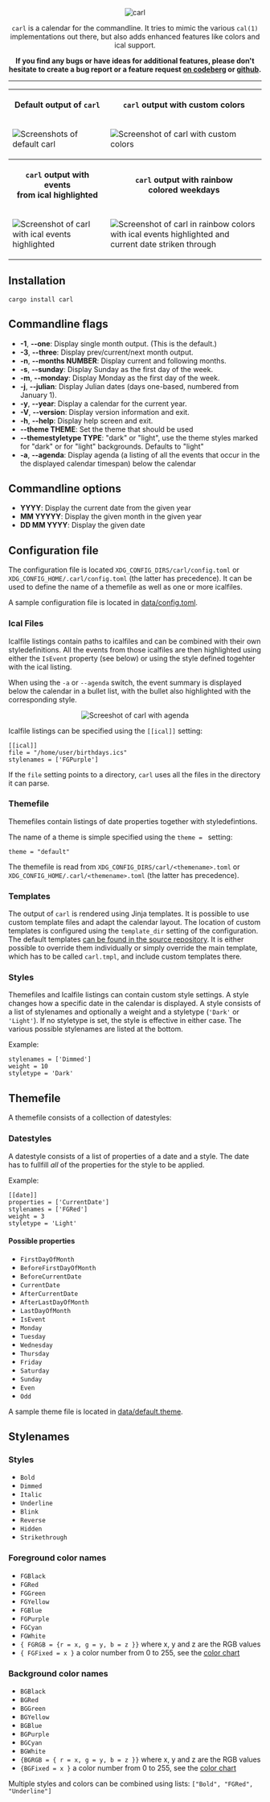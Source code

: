 <!--
SPDX-FileCopyrightText: 2021-2023 Birger Schacht <birger@rantanplan.org>
SPDX-License-Identifier: MIT
-->
<div align="center" markdown="1">

![carl](https://raw.githubusercontent.com/b1rger/carl/main/data/logo.svg)

`carl` is a calendar for the commandline. It tries to mimic the various
`cal(1)` implementations out there, but also adds enhanced features like colors
and ical support.

**If you find any bugs or have ideas for additional features, please don't hesitate to create a bug report or a feature request [on codeberg](https://codeberg.org/birger/carl/issues/new) or [github](https://github.com/b1rger/carl/issues/new).**

---

<table style="table-layout: fixed; width: 100%;">
<tr><th markdown="1">

Default output of `carl`

</th><th markdown="1">

`carl` output with custom colors

</th></tr>
<tr><td markdown="1">

![Screenshots of default carl](https://raw.githubusercontent.com/b1rger/carl/main/data/screenshot-default.png)

</td><td markdown="1">

![Screenshot of carl with custom colors](https://raw.githubusercontent.com/b1rger/carl/main/data/screenshot-custom.png)

</td></tr>
<tr><th markdown="1">

`carl` output with events<br/>from ical highlighted

</th><th markdown="1">

`carl` output with rainbow<br/>colored weekdays

</th></tr>
<tr><td markdown="1">

![Screenshot of carl with ical events highlighted](https://raw.githubusercontent.com/b1rger/carl/main/data/screenshot-ical.png)

</td><td markdown="1">

![Screenshot of carl in rainbow colors with ical events highlighted and current date striken through](https://raw.githubusercontent.com/b1rger/carl/main/data/screenshot-rainbow.png)

</td></tr>
</table>

</div>

## Installation

```
cargo install carl
```

## Commandline flags

- **-1**, **--one**: Display single month output.  (This is the default.)
- **-3**, **--three**: Display prev/current/next month output.
- **-n**, **--months NUMBER**: Display current and following months.
- **-s**, **--sunday**: Display Sunday as the first day of the week.
- **-m**, **--monday**: Display Monday as the first day of the week.
- **-j**, **--julian**: Display Julian dates (days one-based, numbered from January 1).
- **-y**, **--year**: Display a calendar for the current year.
- **-V**, **--version**: Display version information and exit.
- **-h**, **--help**: Display help screen and exit.
- **--theme THEME**: Set the theme that should be used
- **--themestyletype TYPE**: "dark" or "light", use the theme styles marked for "dark" or for "light" backgrounds. Defaults to "light"
- **-a**, **--agenda**: Display agenda (a listing of all the events that occur in the the displayed calendar timespan) below the calendar

## Commandline options

- **YYYY**: Display the current date from the given year
- **MM YYYYY**: Display the given month in the given year
- **DD MM YYYY**: Display the given date

## Configuration file


The configuration file is located `XDG_CONFIG_DIRS/carl/config.toml` or `XDG_CONFIG_HOME/.carl/config.toml` (the latter has precedence).
It can be used to define the name of a themefile as well as one or more icalfiles.

A sample configuration file is located in [data/config.toml](data/config.toml).

### Ical Files

Icalfile listings contain paths to icalfiles and can be combined with their own
styledefinitions. All the events from those icalfiles are then highlighted
using either the `IsEvent` property (see below) or using the style defined
togehter with the ical listing.

When using the `-a` or `--agenda` switch, the event summary is displayed below
the calendar in a bullet list, with the bullet also highlighted with the
corresponding style.

<div align="center" markdown="1">

![Screeshot of carl with agenda](https://raw.githubusercontent.com/b1rger/carl/main/data/screenshot-agenda.png)

</div>

Icalfile listings can be specified using the `[[ical]]` setting:
```
[[ical]]
file = "/home/user/birthdays.ics"
stylenames = ['FGPurple']
```

If the `file` setting points to a directory, `carl` uses all the files in the directory it can parse.

### Themefile

Themefiles contain listings of date properties together with styledefintions.

The name of a theme is simple specified using the `theme = ` setting:
```
theme = "default"
```
The themefile is read from `XDG_CONFIG_DIRS/carl/<themename>.toml` or `XDG_CONFIG_HOME/.carl/<themename>.toml` (the latter has precedence).

### Templates

The output of `carl` is rendered using Jinja templates. It is possible to use custom template files and adapt the calendar layout.
The location of custom templates is configured using the `template_dir` setting of the configuration.
The default templates [can be found in the source repository](templates). It is either possible to override them individually or simply
override the main template, which has to be called `carl.tmpl`, and include custom templates there.


### Styles

Themefiles and Icalfile listings can contain custom style settings. A style changes how a specific date in the calendar is displayed.
A style consists of a list of stylenames and optionally a weight and a styletype (`'Dark'` or `'Light'`). If no styletype is set, the style is effective in either case.
The various possible stylenames are listed at the bottom.

Example:
```
stylenames = ['Dimmed']
weight = 10
styletype = 'Dark'
```

## Themefile

A themefile consists of a collection of datestyles:

### Datestyles

A datestyle consists of a list of properties of a date and a style. The date has to fullfill *all* of the properties for the style to be applied.

Example:
```
[[date]]
properties = ['CurrentDate']
stylenames = ['FGRed']
weight = 3
styletype = 'Light'
```

#### Possible properties

- `FirstDayOfMonth`
- `BeforeFirstDayOfMonth`
- `BeforeCurrentDate`
- `CurrentDate`
- `AfterCurrentDate`
- `AfterLastDayOfMonth`
- `LastDayOfMonth`
- `IsEvent`
- `Monday`
- `Tuesday`
- `Wednesday`
- `Thursday`
- `Friday`
- `Saturday`
- `Sunday`
- `Even`
- `Odd`

A sample theme file is located in [data/default.theme](data/default.theme).

## Stylenames

### Styles
- `Bold`
- `Dimmed`
- `Italic`
- `Underline`
- `Blink`
- `Reverse`
- `Hidden`
- `Strikethrough`

### Foreground color names
- `FGBlack`
- `FGRed`
- `FGGreen`
- `FGYellow`
- `FGBlue`
- `FGPurple`
- `FGCyan`
- `FGWhite`
- `{ FGRGB = {r = x, g = y, b = z }}` where x, y and z are the RGB values
- `{ FGFixed = x }` a color number from 0 to 255, see the [color chart](https://upload.wikimedia.org/wikipedia/commons/1/15/Xterm_256color_chart.svg)

### Background color names
- `BGBlack`
- `BGRed`
- `BGGreen`
- `BGYellow`
- `BGBlue`
- `BGPurple`
- `BGCyan`
- `BGWhite`
- `{BGRGB = { r = x, g = y, b = z }}` where x, y and z are the RGB values
- `{BGFixed = x }` a color number from 0 to 255, see the [color chart](https://upload.wikimedia.org/wikipedia/commons/1/15/Xterm_256color_chart.svg)

Multiple styles and colors can be combined using lists: `["Bold", "FGRed", "Underline"]`
